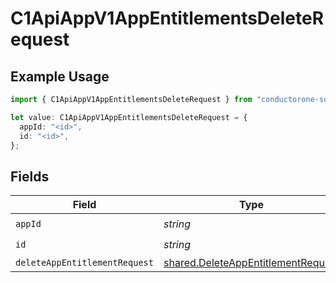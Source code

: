 # C1ApiAppV1AppEntitlementsDeleteRequest

## Example Usage

```typescript
import { C1ApiAppV1AppEntitlementsDeleteRequest } from "conductorone-sdk-typescript/sdk/models/operations";

let value: C1ApiAppV1AppEntitlementsDeleteRequest = {
  appId: "<id>",
  id: "<id>",
};
```

## Fields

| Field                                                                                           | Type                                                                                            | Required                                                                                        | Description                                                                                     |
| ----------------------------------------------------------------------------------------------- | ----------------------------------------------------------------------------------------------- | ----------------------------------------------------------------------------------------------- | ----------------------------------------------------------------------------------------------- |
| `appId`                                                                                         | *string*                                                                                        | :heavy_check_mark:                                                                              | N/A                                                                                             |
| `id`                                                                                            | *string*                                                                                        | :heavy_check_mark:                                                                              | N/A                                                                                             |
| `deleteAppEntitlementRequest`                                                                   | [shared.DeleteAppEntitlementRequest](../../../sdk/models/shared/deleteappentitlementrequest.md) | :heavy_minus_sign:                                                                              | N/A                                                                                             |
